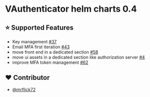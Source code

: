 # VAuthenticator helm charts 0.4

## :star: Supported Features

- Key management [#37](https://github.com/VAuthenticator/vauthenticator/issues/37)
- Email MFA first iteration [#43](https://github.com/VAuthenticator/vauthenticator/issues/43)
- move front end in a dedicated section [#58](https://github.com/VAuthenticator/vauthenticator/issues/58)
- move ui assets in a dedicated section like authorization server [#4](https://github.com/VAuthenticator/vauthenticator-management-ui/issues/4)
- improve MFA token management [#62](https://github.com/VAuthenticator/vauthenticator/issues/62)

## :heart: Contributor

- [@mrflick72](https://github.com/mrFlick72)